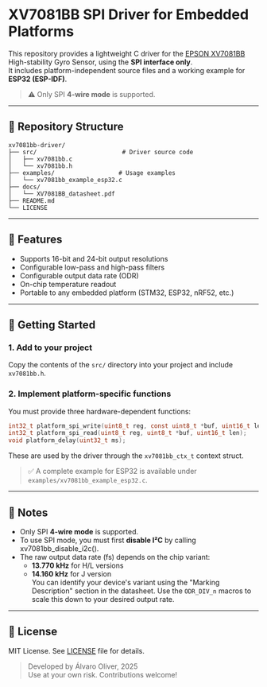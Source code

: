 # XV7081BB SPI Driver for Embedded Platforms

This repository provides a lightweight C driver for the [EPSON XV7081BB](https://download.epsondevice.com/td/pdf/app/XV7081BB_en.pdf) High-stability Gyro Sensor, using the **SPI interface only**.  
It includes platform-independent source files and a working example for **ESP32 (ESP-IDF)**.

> ⚠️ Only SPI **4-wire mode** is supported.

---

## 📁 Repository Structure

```
xv7081bb-driver/
├── src/                        # Driver source code
│   ├── xv7081bb.c
│   └── xv7081bb.h
├── examples/                  # Usage examples
│   └── xv7081bb_example_esp32.c
├── docs/
│   └── XV7081BB_datasheet.pdf
├── README.md
└── LICENSE
```

---

## 🧩 Features

- Supports 16-bit and 24-bit output resolutions
- Configurable low-pass and high-pass filters
- Configurable output data rate (ODR)
- On-chip temperature readout
- Portable to any embedded platform (STM32, ESP32, nRF52, etc.)

---

## 🚀 Getting Started

### 1. Add to your project

Copy the contents of the `src/` directory into your project and include `xv7081bb.h`.

### 2. Implement platform-specific functions

You must provide three hardware-dependent functions:

```c
int32_t platform_spi_write(uint8_t reg, const uint8_t *buf, uint16_t len);
int32_t platform_spi_read(uint8_t reg, uint8_t *buf, uint16_t len);
void platform_delay(uint32_t ms);
```

These are used by the driver through the `xv7081bb_ctx_t` context struct.

> ✅ A complete example for ESP32 is available under `examples/xv7081bb_example_esp32.c`.

---

## 📎 Notes

- Only SPI **4-wire mode** is supported.
- To use SPI mode, you must first **disable I²C** by calling xv7081bb_disable_i2c().
- The raw output data rate (fs) depends on the chip variant:  
  - **13.770 kHz** for H/L versions  
  - **14.160 kHz** for J version  
  You can identify your device's variant using the "Marking Description" section in the datasheet.
  Use the `ODR_DIV_n` macros to scale this down to your desired output rate.

---

## 📜 License

MIT License. See [LICENSE](LICENSE) file for details.

> Developed by Álvaro Oliver, 2025  
> Use at your own risk. Contributions welcome!
